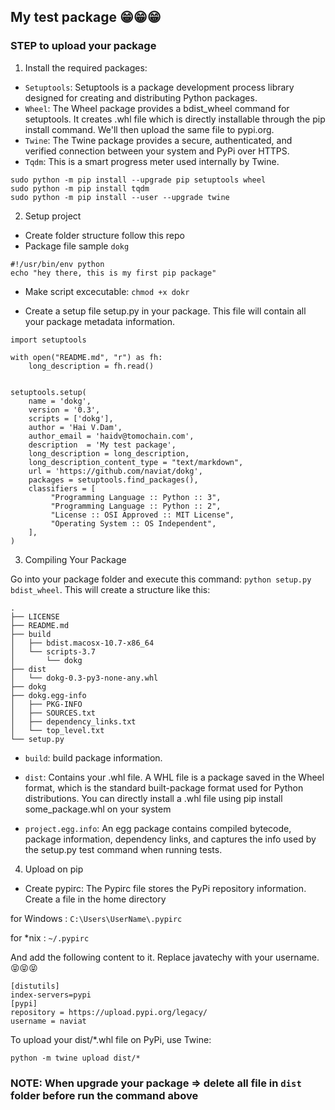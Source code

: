 ## My test package 😁😁😁
 
### STEP to upload your package

1.  Install the required packages:

- `Setuptools`: Setuptools is a package development process library designed for creating and distributing Python packages.
- `Wheel`: The Wheel package provides a bdist_wheel command for setuptools. It creates .whl file which is directly installable through the pip install command. We'll then upload the same file to pypi.org.
- `Twine`: The Twine package provides a secure, authenticated, and verified connection between your system and PyPi over HTTPS.
- `Tqdm`: This is a smart progress meter used internally by Twine.

```
sudo python -m pip install --upgrade pip setuptools wheel
sudo python -m pip install tqdm
sudo python -m pip install --user --upgrade twine
```

2. Setup project

- Create folder structure follow this repo
- Package file sample `dokg`

```
#!/usr/bin/env python
echo "hey there, this is my first pip package"
```

- Make script excecutable:
    `chmod +x dokr`

- Create a setup file setup.py in your package. This file will contain all your package metadata information. 

```
import setuptools

with open("README.md", "r") as fh:
    long_description = fh.read()


setuptools.setup(
    name = 'dokg',
    version = '0.3',
    scripts = ['dokg'],
    author = 'Hai V.Dam',
    author_email = 'haidv@tomochain.com',
    description  = 'My test package',
    long_description = long_description,
    long_description_content_type = "text/markdown",
    url = 'https://github.com/naviat/dokg',
    packages = setuptools.find_packages(),
    classifiers = [
         "Programming Language :: Python :: 3",
         "Programming Language :: Python :: 2",
         "License :: OSI Approved :: MIT License",
         "Operating System :: OS Independent",
    ],
)
```

3. Compiling Your Package

Go into your package folder and execute this command: `python setup.py bdist_wheel`. This will create a  structure like this:

```
.
├── LICENSE
├── README.md
├── build
│   ├── bdist.macosx-10.7-x86_64
│   └── scripts-3.7
│       └── dokg
├── dist
│   └── dokg-0.3-py3-none-any.whl
├── dokg
├── dokg.egg-info
│   ├── PKG-INFO
│   ├── SOURCES.txt
│   ├── dependency_links.txt
│   └── top_level.txt
└── setup.py
```

- `build`: build package information.

- `dist`: Contains your .whl file. A WHL file is a package saved in the Wheel format, which is the standard built-package format used for Python distributions. You can directly install a .whl file using pip install some_package.whl on your system

- `project.egg.info`: An egg package contains compiled bytecode, package information, dependency links, and captures the info used by the setup.py test command when running tests.

4. Upload on pip

- Create pypirc: The Pypirc file stores the PyPi repository information. Create a file in the home directory

for Windows :  `C:\Users\UserName\.pypirc`

for *nix :   `~/.pypirc`

And add the following content to it. Replace javatechy with your username. 😝😝😝 

```
[distutils] 
index-servers=pypi
[pypi] 
repository = https://upload.pypi.org/legacy/ 
username = naviat
```

To upload your dist/*.whl file on PyPi, use Twine:

`python -m twine upload dist/*`


### NOTE: When upgrade your package => delete all file in `dist` folder before run the command above 